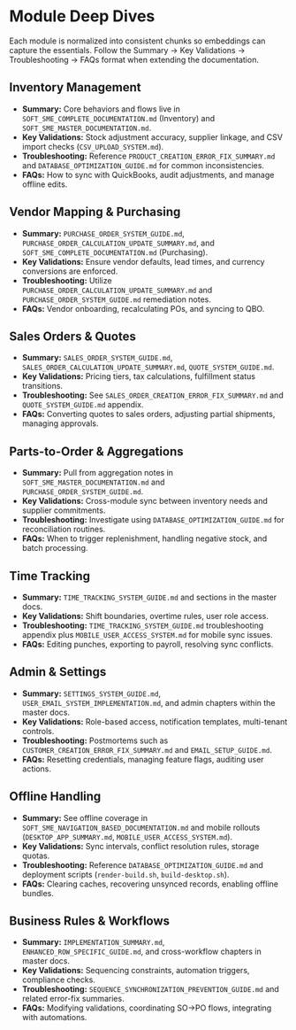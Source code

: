 # Module Deep Dives

Each module is normalized into consistent chunks so embeddings can capture the essentials. Follow the Summary → Key Validations → Troubleshooting → FAQs format when extending the documentation.

## Inventory Management

- **Summary:** Core behaviors and flows live in `SOFT_SME_COMPLETE_DOCUMENTATION.md` (Inventory) and `SOFT_SME_MASTER_DOCUMENTATION.md`.
- **Key Validations:** Stock adjustment accuracy, supplier linkage, and CSV import checks (`CSV_UPLOAD_SYSTEM.md`).
- **Troubleshooting:** Reference `PRODUCT_CREATION_ERROR_FIX_SUMMARY.md` and `DATABASE_OPTIMIZATION_GUIDE.md` for common inconsistencies.
- **FAQs:** How to sync with QuickBooks, audit adjustments, and manage offline edits.

## Vendor Mapping & Purchasing

- **Summary:** `PURCHASE_ORDER_SYSTEM_GUIDE.md`, `PURCHASE_ORDER_CALCULATION_UPDATE_SUMMARY.md`, and `SOFT_SME_COMPLETE_DOCUMENTATION.md` (Purchasing).
- **Key Validations:** Ensure vendor defaults, lead times, and currency conversions are enforced.
- **Troubleshooting:** Utilize `PURCHASE_ORDER_CALCULATION_UPDATE_SUMMARY.md` and `PURCHASE_ORDER_SYSTEM_GUIDE.md` remediation notes.
- **FAQs:** Vendor onboarding, recalculating POs, and syncing to QBO.

## Sales Orders & Quotes

- **Summary:** `SALES_ORDER_SYSTEM_GUIDE.md`, `SALES_ORDER_CALCULATION_UPDATE_SUMMARY.md`, `QUOTE_SYSTEM_GUIDE.md`.
- **Key Validations:** Pricing tiers, tax calculations, fulfillment status transitions.
- **Troubleshooting:** See `SALES_ORDER_CREATION_ERROR_FIX_SUMMARY.md` and `QUOTE_SYSTEM_GUIDE.md` appendix.
- **FAQs:** Converting quotes to sales orders, adjusting partial shipments, managing approvals.

## Parts-to-Order & Aggregations

- **Summary:** Pull from aggregation notes in `SOFT_SME_MASTER_DOCUMENTATION.md` and `PURCHASE_ORDER_SYSTEM_GUIDE.md`.
- **Key Validations:** Cross-module sync between inventory needs and supplier commitments.
- **Troubleshooting:** Investigate using `DATABASE_OPTIMIZATION_GUIDE.md` for reconciliation routines.
- **FAQs:** When to trigger replenishment, handling negative stock, and batch processing.

## Time Tracking

- **Summary:** `TIME_TRACKING_SYSTEM_GUIDE.md` and sections in the master docs.
- **Key Validations:** Shift boundaries, overtime rules, user role access.
- **Troubleshooting:** `TIME_TRACKING_SYSTEM_GUIDE.md` troubleshooting appendix plus `MOBILE_USER_ACCESS_SYSTEM.md` for mobile sync issues.
- **FAQs:** Editing punches, exporting to payroll, resolving sync conflicts.

## Admin & Settings

- **Summary:** `SETTINGS_SYSTEM_GUIDE.md`, `USER_EMAIL_SYSTEM_IMPLEMENTATION.md`, and admin chapters within the master docs.
- **Key Validations:** Role-based access, notification templates, multi-tenant controls.
- **Troubleshooting:** Postmortems such as `CUSTOMER_CREATION_ERROR_FIX_SUMMARY.md` and `EMAIL_SETUP_GUIDE.md`.
- **FAQs:** Resetting credentials, managing feature flags, auditing user actions.

## Offline Handling

- **Summary:** See offline coverage in `SOFT_SME_NAVIGATION_BASED_DOCUMENTATION.md` and mobile rollouts (`DESKTOP_APP_SUMMARY.md`, `MOBILE_USER_ACCESS_SYSTEM.md`).
- **Key Validations:** Sync intervals, conflict resolution rules, storage quotas.
- **Troubleshooting:** Reference `DATABASE_OPTIMIZATION_GUIDE.md` and deployment scripts (`render-build.sh`, `build-desktop.sh`).
- **FAQs:** Clearing caches, recovering unsynced records, enabling offline bundles.

## Business Rules & Workflows

- **Summary:** `IMPLEMENTATION_SUMMARY.md`, `ENHANCED_ROW_SPECIFIC_GUIDE.md`, and cross-workflow chapters in master docs.
- **Key Validations:** Sequencing constraints, automation triggers, compliance checks.
- **Troubleshooting:** `SEQUENCE_SYNCHRONIZATION_PREVENTION_GUIDE.md` and related error-fix summaries.
- **FAQs:** Modifying validations, coordinating SO→PO flows, integrating with automations.
